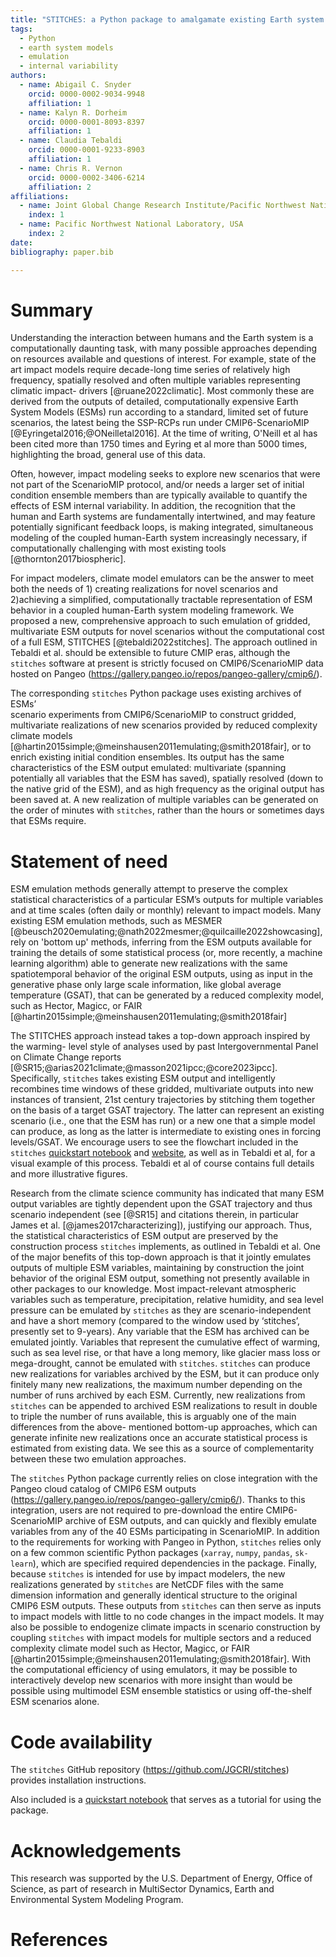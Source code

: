 ```yaml
---
title: "STITCHES: a Python package to amalgamate existing Earth system model output into new scenario realizations"
tags:
  - Python
  - earth system models
  - emulation
  - internal variability
authors:
  - name: Abigail C. Snyder
    orcid: 0000-0002-9034-9948
    affiliation: 1
  - name: Kalyn R. Dorheim
    orcid: 0000-0001-8093-8397
    affiliation: 1
  - name: Claudia Tebaldi
    orcid: 0000-0001-9233-8903
    affiliation: 1
  - name: Chris R. Vernon
    orcid: 0000-0002-3406-6214
    affiliation: 2
affiliations: 
  - name: Joint Global Change Research Institute/Pacific Northwest National Laboratory, USA
    index: 1
  - name: Pacific Northwest National Laboratory, USA
    index: 2
date: 
bibliography: paper.bib

--- 
```


# Summary

Understanding the interaction between humans and the Earth system is a 
computationally daunting task, with many possible approaches depending on 
resources available and questions of interest. For example, state of the art 
impact models require decade-long time series of relatively high frequency, 
spatially resolved and often multiple variables representing climatic impact-
drivers [@ruane2022climatic]. Most commonly these are derived from the outputs 
of  detailed, computationally expensive Earth System Models (ESMs) run according 
to a standard, limited set of future scenarios, the latest being the SSP-RCPs 
run under CMIP6-ScenarioMIP [@Eyringetal2016;@ONeilletal2016]. At the time of 
writing, O'Neill et al has been cited more than 1750 times and Eyring et al 
more than 5000 times, highlighting the broad, general use of this data.


Often, however, impact modeling seeks to explore new scenarios that were not 
part of the ScenarioMIP protocol, and/or needs a larger set of initial condition
ensemble members than are typically available to quantify the effects of ESM 
internal variability. In addition, the recognition that the human and Earth 
systems are fundamentally intertwined, and may feature potentially
significant feedback loops, is making integrated, simultaneous modeling of 
the coupled human-Earth system increasingly necessary, if computationally 
challenging with most existing tools [@thornton2017biospheric]. 


For impact modelers, climate model emulators can be the answer to meet both 
the needs of 1) creating realizations for novel scenarios and 2)achieving a 
simplified, computationally tractable  representation of ESM behavior in a
coupled human-Earth system modeling framework.  We proposed a new, 
comprehensive approach to such emulation of gridded, multivariate ESM 
outputs for novel scenarios without the computational cost of a full ESM,
STITCHES [@tebaldi2022stitches]. The approach outlined in Tebaldi et al. should
be extensible to future CMIP eras, although the `stitches` software at present 
is strictly focused on CMIP6/ScenarioMIP data hosted on Pangeo 
(https://gallery.pangeo.io/repos/pangeo-gallery/cmip6/). 


The corresponding `stitches` Python package uses existing archives of ESMs’  
scenario experiments from CMIP6/ScenarioMIP to construct gridded, multivariate 
realizations of new scenarios provided by reduced complexity climate models 
[@hartin2015simple;@meinshausen2011emulating;@smith2018fair], or to 
enrich existing initial condition ensembles. Its output has the 
same characteristics of the ESM output emulated: multivariate (spanning 
potentially all variables that the ESM has saved), spatially resolved (down to 
the native grid of the ESM), and as high frequency as the original output has 
been saved at. A new realization of multiple variables can be generated on 
the order of minutes with `stitches`, rather than the hours or sometimes days
that ESMs require. 



# Statement of need

ESM emulation methods generally attempt to preserve the complex statistical
characteristics of a particular ESM’s outputs for multiple variables and at 
time scales (often daily or monthly) relevant to impact models. Many 
existing ESM emulation methods, such as MESMER 
[@beusch2020emulating;@nath2022mesmer;@quilcaille2022showcasing], rely 
on 'bottom up' methods, 
inferring from the ESM outputs available for training the details of some 
statistical process (or, more recently, a machine learning algorithm) able to
generate new realizations with the same spatiotemporal behavior of the original
ESM outputs, using as input in the generative phase only large scale information,
like global average temperature (GSAT), that can be generated by a reduced 
complexity model, such as Hector, Magicc, or FAIR
[@hartin2015simple;@meinshausen2011emulating;@smith2018fair]



The STITCHES approach instead takes a top-down approach inspired by the warming-
level style of analyses used by past Intergovernmental Panel on Climate Change 
reports [@SR15;@arias2021climate;@masson2021ipcc;@core2023ipcc]. Specifically,
`stitches` takes existing ESM output and intelligently recombines time windows 
of these gridded, multivariate outputs into new instances of transient, 21st 
century trajectories by stitching them together on the basis of a target GSAT 
trajectory. The latter can represent an existing scenario (i.e., one that the 
ESM has run) or a new one that a simple model can produce, as long as the latter 
is intermediate to existing ones in forcing levels/GSAT. We encourage users to 
see the flowchart included in the `stitches` 
[quickstart notebook](https://github.com/JGCRI/stitches/blob/main/notebooks/stitches-quickstart.ipynb) 
and [website](https://jgcri.github.io/stitches/), as well as in Tebaldi et al,
for a visual example of this process. Tebaldi et al of course contains full 
details and more illustrative figures.


Research from the climate science  community has indicated that many ESM output 
variables are tightly dependent upon the GSAT trajectory and thus scenario 
independent (see [@SR15] and citations therein, in particular James et al. 
[@james2017characterizing]), justifying our approach. Thus, the statistical 
characteristics of ESM output are preserved by the construction process `stitches` 
implements, as outlined in Tebaldi et al. One of the major benefits of this 
top-down approach is that it jointly emulates outputs of multiple ESM variables,
maintaining by construction the joint behavior of the original ESM output, 
something not presently available in other packages to our knowledge. Most 
impact-relevant atmospheric variables such as temperature, precipitation, relative 
humidity, and sea level pressure can be emulated by `stitches` as they are 
scenario-independent and have a short memory (compared to the window used by 
‘stitches’, presently set to 9-years). Any variable that the ESM has archived can 
be emulated jointly. Variables that represent the cumulative effect of warming, 
such as sea level rise, or that have a long memory, like glacier mass loss or 
mega-drought, cannot be emulated with `stitches`. `stitches` can produce new 
realizations for variables archived by the ESM, but it can produce only finitely 
many new realizations, the maximum  number depending on the number of runs 
archived by each ESM. Currently, new realizations from `stitches` can be 
appended to archived ESM realizations to result in  double to triple the number
of runs available, this is arguably one of the main differences from the above-
mentioned bottom-up approaches, which can generate infinite new realizations 
once an accurate statistical process is estimated from existing data. We see 
this as a source of complementarity between these two emulation approaches.

The `stitches` Python package currently relies on close integration with the
Pangeo cloud catalog of CMIP6 ESM outputs 
(https://gallery.pangeo.io/repos/pangeo-gallery/cmip6/). Thanks to this 
integration, users are not required to pre-download the entire 
CMIP6-ScenarioMIP archive of ESM outputs, and can quickly and flexibly 
emulate variables from any of the 40 ESMs participating in ScenarioMIP. 
In addition to the requirements for working with Pangeo in Python, `stitches`
relies only on a few common scientific Python packages (`xarray`, `numpy`, 
`pandas`, `sk-learn`), which are specified required dependencies in the package. 
Finally, because `stitches` is intended for use by  impact modelers, the new 
realizations generated by `stitches` are NetCDF files with the same dimension 
information and generally identical structure to the original CMIP6 ESM outputs.
These outputs from `stitches` can then serve as inputs to impact models with 
little to no code changes in the impact models. It may also be possible to 
endogenize climate impacts in scenario construction by coupling `stitches` 
with impact models for multiple sectors and a reduced complexity climate model 
such as Hector, Magicc, or FAIR 
[@hartin2015simple;@meinshausen2011emulating;@smith2018fair]. With the 
computational efficiency of using emulators,
it may be possible to interactively develop new scenarios with more insight than
would be possible using multimodel ESM ensemble statistics or using off-the-shelf
ESM scenarios alone.



# Code availability 
The `stitches` GitHub repository (https://github.com/JGCRI/stitches) provides 
installation instructions. 

Also included is a [quickstart notebook](https://github.com/JGCRI/stitches/blob/main/notebooks/stitches-quickstart.ipynb) that serves as a tutorial for using the package.


# Acknowledgements

This research was supported by the U.S. Department of Energy, Office of Science, as part of research in MultiSector Dynamics, Earth and Environmental System Modeling Program.

# References